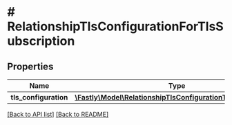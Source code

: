 # # RelationshipTlsConfigurationForTlsSubscription

## Properties

Name | Type | Description | Notes
------------ | ------------- | ------------- | -------------
**tls_configuration** | [**\Fastly\Model\RelationshipTlsConfigurationTlsConfiguration**](RelationshipTlsConfigurationTlsConfiguration.md) |  | [optional] 


[[Back to API list]](../../README.md#endpoints) [[Back to README]](../../README.md)
